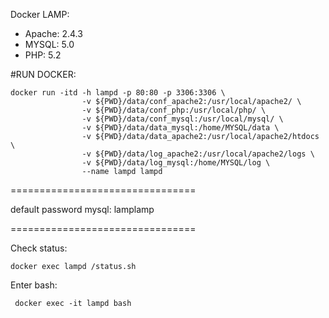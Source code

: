Docker LAMP:
+ Apache: 2.4.3
+ MYSQL: 5.0
+ PHP: 5.2


#RUN DOCKER:

```
docker run -itd -h lampd -p 80:80 -p 3306:3306 \
                -v ${PWD}/data/conf_apache2:/usr/local/apache2/ \
                -v ${PWD}/data/conf_php:/usr/local/php/ \
                -v ${PWD}/data/conf_mysql:/usr/local/mysql/ \
                -v ${PWD}/data/data_mysql:/home/MYSQL/data \
                -v ${PWD}/data/data_apache2:/usr/local/apache2/htdocs \
                -v ${PWD}/data/log_apache2:/usr/local/apache2/logs \
                -v ${PWD}/data/log_mysql:/home/MYSQL/log \
                --name lampd lampd
```

================================

default password mysql: lamplamp

================================

Check status:

```docker exec lampd /status.sh```

Enter bash:

``` docker exec -it lampd bash```
